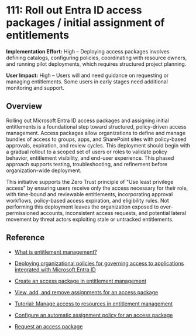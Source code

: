 # 111: Roll out Entra ID access packages / initial assignment of entitlements

**Implementation Effort:** High – Deploying access packages involves defining catalogs, configuring policies, coordinating with resource owners, and running pilot deployments, which requires structured project planning.

**User Impact:** High – Users will and need guidance on requesting or managing entitlements. Some users in early stages need additional monitoring and support.

## Overview

Rolling out Microsoft Entra ID access packages and assigning initial entitlements is a foundational step toward structured, policy-driven access management. Access packages allow organizations to define and manage bundles of access to groups, apps, and SharePoint sites with policy-based approvals, expiration, and review cycles. This deployment should begin with a gradual rollout to a scoped set of users or roles to validate policy behavior, entitlement visibility, and end-user experience. This phased approach supports testing, troubleshooting, and refinement before organization-wide deployment.

This initiative supports the Zero Trust principle of "Use least privilege access" by ensuring users receive only the access necessary for their role, with time-bound and reviewable entitlements, incorporating approval workflows, policy-based access expiration, and eligibility rules. Not performing this deployment leaves the organization exposed to over-permissioned accounts, inconsistent access requests, and potential lateral movement by threat actors exploiting stale or untracked entitlements.

## Reference

* [What is entitlement management?](https://learn.microsoft.com/en-us/entra/id-governance/entitlement-management-overview)


* [Deploying organizational policies for governing access to applications integrated with Microsoft Entra ID](https://learn.microsoft.com/en-us/entra/id-governance/identity-governance-applications-deploy)

* [Create an access package in entitlement management](https://learn.microsoft.com/en-us/entra/id-governance/entitlement-management-access-package-create)

* [View, add, and remove assignments for an access package](https://learn.microsoft.com/en-us/entra/id-governance/entitlement-management-access-package-assignments)

* [Tutorial: Manage access to resources in entitlement management](https://learn.microsoft.com/en-us/entra/id-governance/entitlement-management-access-package-first)

* [Configure an automatic assignment policy for an access package](https://learn.microsoft.com/en-us/entra/id-governance/entitlement-management-access-package-auto-assignment-policy)

* [Request an access package](https://learn.microsoft.com/en-us/entra/id-governance/entitlement-management-request-access)

